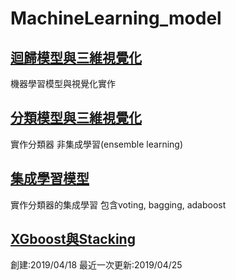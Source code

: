 # MachineLearning_model
## [迴歸模型與三維視覺化](https://github.com/AustinChen123/MachineLearning_model/tree/master/Regressor)
機器學習模型與視覺化實作
## [分類模型與三維視覺化](https://github.com/AustinChen123/MachineLearning_model/tree/master/Classifier)
實作分類器 非集成學習(ensemble learning)
## [集成學習模型](https://github.com/AustinChen123/MachineLearning_model/tree/master/ensemble%20learning)
實作分類器的集成學習 包含voting, bagging, adaboost
## [XGboost與Stacking](待補)

創建:2019/04/18
最近一次更新:2019/04/25
